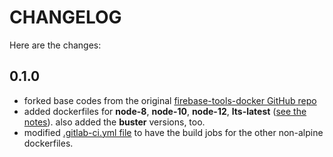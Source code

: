# CHANGELOG

Here are the changes:

## 0.1.0

- forked base codes from the original
  [firebase-tools-docker GitHub repo](https://github.com/AndreySenov/firebase-tools-docker)
- added dockerfiles for **node-8**, **node-10**, **node-12**, **lts-latest**
  ([see the notes](./node-lts/latest-lts/NOTES.md)). also added the **buster**
  versions, too.
- modified [.gitlab-ci.yml file](./.gitlab-ci.yml) to have the build jobs for the
  other non-alpine dockerfiles.
